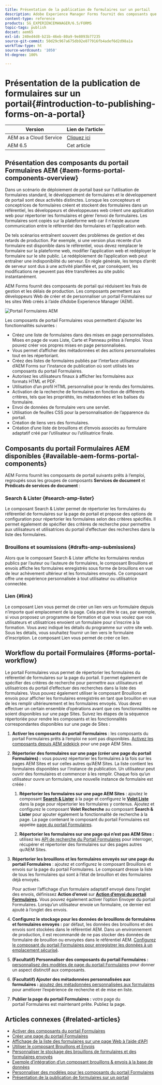 ```yaml
---
title: Présentation de la publication de formulaires sur un portail
description: Adobe Experience Manager Forms fournit des composants que vous pouvez utiliser pour créer votre portail Formulaires. Cet article présente les composants de portail Formulaires disponibles.
content-type: reference
products: SG_EXPERIENCEMANAGER/6.5/FORMS
topic-tags: publish
docset: aem65
exl-id: 240ed4d8-b21b-46eb-80a9-9e8093b77235
source-git-commit: 50d29c967a675db92e077916fb4adef6d2d98a1a
workflow-type: ht
source-wordcount: '1050'
ht-degree: 100%

---
```


# Présentation de la publication de formulaires sur un portail{#introduction-to-publishing-forms-on-a-portal}

| Version | Lien de l’article |
| -------- | ---------------------------- |
| AEM as a Cloud Service | [Cliquez ici](https://experienceleague.adobe.com/docs/experience-manager-cloud-service/content/forms/adaptive-forms-authoring/authoring-adaptive-forms-foundation-components/configure-forms-portal.html?lang=fr) |
| AEM 6.5 | Cet article |


## Présentation des composants du portail Formulaires AEM {#aem-forms-portal-components-overview}

Dans un scénario de déploiement de portail basé sur l’utilisation de formulaires standard, le développement de formulaires et le développement de portail sont deux activités distinctes. Lorsque les concepteurs et conceptrices de formulaires créent et stockent des formulaires dans un référentiel, les développeurs et développeuses web créent une application web pour répertorier les formulaires et gérer l’envoi de formulaires. Les formulaires sont copiés sur la plateforme web car il n’existe aucune communication entre le référentiel des formulaires et l’application web.

De tels scénarios entraînent souvent des problèmes de gestion et des retards de production. Par exemple, si une version plus récente d’un formulaire est disponible dans le référentiel, vous devez remplacer le formulaire sur la plateforme web, modifier l’application web et redéployer le formulaire sur le site public. Le redéploiement de l’application web peut entraîner une indisponibilité du serveur. En règle générale, les temps d’arrêt de serveur sont dus à une activité planifiée et, par conséquent, les modifications ne peuvent pas être transférées au site public instantanément.

AEM Forms fournit des composants de portail qui réduisent les frais de gestion et les délais de production. Les composants permettent aux développeurs Web de créer et de personnaliser un portail Formulaires sur les sites Web créés à l’aide d’Adobe Experience Manager (AEM).

![Portail Formulaires AEM](assets/aem-forms-portal.png)

Les composants de portail Formulaires vous permettent d’ajouter les fonctionnalités suivantes :

* Créez une liste de formulaires dans des mises en page personnalisées. Mises en page de vues Liste, Carte et Panneau prêtes à l’emploi. Vous pouvez créer vos propres mises en page personnalisées.
* Vous permet d’afficher des métadonnées et des actions personnalisées tout en les répertoriant.
* Créez des listes de formulaires publiés par l’interface utilisateur d’AEM Forms sur l’instance de publication où sont utilisés les composants du portail Formulaires.
* Autorisez les utilisateurs finaux à afficher les formulaires aux formats HTML et PDF.
* Utilisation d’un profil HTML personnalisé pour le rendu des formulaires.
* Activation de la recherche de formulaires en fonction de différents critères, tels que les propriétés, les métadonnées et les balises du formulaire.
* Envoi de données de formulaire vers une servlet.
* Utilisation de feuilles CSS pour la personnalisation de l’apparence du portail.
* Création de liens vers des formulaires.
* Création d’une liste de brouillons et d’envois associés au formulaire adaptatif créé par l’utilisateur ou l’utilisatrice finale.

## Composants du portail Formulaires AEM disponibles {#available-aem-forms-portal-components}

AEM Forms fournit les composants de portail suivants prêts à l’emploi, regroupés sous les groupes de composants **Services de document** et **Prédicats de services de document** :

### Search &amp; Lister {#search-amp-lister}

Le composant Search &amp; Lister permet de répertorier les formulaires du référentiel de formulaires sur la page de portail et propose des options de configuration pour répertorier les formulaires selon des critères spécifiés. Il permet également de spécifier des critères de recherche pour permettre aux utilisateurs et utilisatrices du portail d’effectuer des recherches dans la liste des formulaires.

### Brouillons et soumissions {#drafts-amp-submissions}

Alors que le composant Search &amp; Lister affiche les formulaires rendus publics par l’auteur ou l’auteure de formulaires, le composant Brouillons et envois affiche les formulaires enregistrés sous forme de brouillons en vue de leur achèvement ultérieur et les formulaires envoyés. Ce composant offre une expérience personnalisée à tout utilisateur ou utilisatrice connectée.

### Lien {#link}

Le composant Lien vous permet de créer un lien vers un formulaire depuis n’importe quel emplacement de la page. Cela peut être le cas, par exemple, si vous proposez un programme de formation et que vous voulez que vos utilisateurs et utilisatrices envoient un formulaire pour s’inscrire à la formation. Vous avez indiqué les détails du programme sur votre site web. Sous les détails, vous souhaitez fournir un lien vers le formulaire d’inscription. Le composant Lien vous permet de créer ce lien.

## Workflow du portail Formulaires {#forms-portal-workflow}

Le portail Formulaires vous permet de répertorier les formulaires du référentiel de formulaires sur la page du portail. Il permet également de spécifier des critères de recherche pour permettre aux utilisateurs et utilisatrices du portail d’effectuer des recherches dans la liste des formulaires. Vous pouvez également utiliser le composant Brouillons et envois pour afficher les formulaires enregistrés en tant que brouillon en vue de les remplir ultérieurement et les formulaires envoyés. Vous devez effectuer un certain ensemble d’opérations avant que ces fonctionnalités ne soient disponibles sur une page Sites. Suivez les étapes de la séquence répertoriée pour rendre les composants et les fonctionnalités correspondantes disponibles sur une page de Sites :

1. **Activer les composants du portail Formulaires** : les composants du portail Formulaires prêts à l’emploi ne sont pas disponibles. [Activez les composants depuis AEM sidekick](/help/forms/using/enabling-forms-portal-components.md) pour une page AEM Sites.
1. **Répertorier des formulaires sur une page (créer une page du portail Formulaires) :** vous pouvez répertorier les formulaires à la fois sur les pages AEM Sites et sur celles autres qu’AEM Sites. La liste contient les formulaires disponibles sur l’instance de publication. Un utilisateur peut ouvrir des formulaires et commencer à les remplir. Chaque fois qu’un utilisateur ouvre un formulaire, une nouvelle instance de formulaire est créée :

   1. **Répertorier les formulaires sur une page AEM Sites** : ajoutez le composant **[Search &amp; Lister](../../forms/using/creating-form-portal-page.md)** à la page et configurez le **[Volet Liste](../../forms/using/creating-form-portal-page.md#p-list-pane-p)** dans la page pour répertorier les formulaires y contenus. Ajoutez et configurez le composant **Volet Recherche** au composant **Search &amp; Lister** pour ajouter également la fonctionnalité de recherche à la page. La page contenant le composant du portail Formulaires est appelée [page du portail Formulaires](../../forms/using/creating-form-portal-page.md).

   1. **Répertorier les formulaires sur une page qui n’est pas AEM Sites :** utilisez les [API de recherche du Portail Formulaires](/help/forms/using/listing-forms-webpage-using-apis.md) pour interroger, récupérer et répertorier des formulaires sur des pages autres qu’AEM Sites.

1. **Répertorier les brouillons et les formulaires envoyés sur une page du portail Formulaires** : ajoutez et configurez le composant Brouillons et envois sur la page du portail Formulaires. Le composant dresse la liste de tous les formulaires qui sont à l’état de brouillon et des formulaires déjà envoyés.

   Pour activer l’affichage d’un formulaire adaptatif envoyé dans l’onglet des envois, définissez **Action d’envoi** sur **[Action d’envoi du portail Formulaires](configuring-submit-actions.md).** Vous pouvez également activer l’option Envoyer du portail Formulaires. Lorsqu’un utilisateur envoie un formulaire, ce dernier est ajouté à l’onglet des envois.

1. **Configurez le stockage pour les données de brouillons de formulaires et formulaires envoyés :** par défaut, les données des brouillons et des envois sont stockées dans le référentiel AEM. Dans un environnement de production, il est recommandé de ne pas stocker des données de formulaire de brouillon ou envoyées dans le référentiel AEM. [Configurez le composant du portail Formulaires pour enregistrer les données à un emplacement sécurisé](../../forms/using/draft-submission-component.md#customizing-the-storage).
1. **(Facultatif) Personnaliser des composants du portail Formulaires :** [personnalisez des modèles de page du portail Formulaires](../../forms/using/customizing-templates-forms-portal-components.md) pour donner un aspect distinctif aux composants.
1. **(Facultatif) Ajouter des métadonnées personnalisées aux formulaires :** [ajoutez des métadonnées personnalisées aux formulaires](../../forms/using/customizing-templates-forms-portal-components.md) pour améliorer l’expérience de recherche et de mise en liste.
1. **Publier la page du portail Formulaires :** votre page du portail Formulaires est maintenant prête. Publiez la page.

## Articles connexes {#related-articles}

* [Activer des composants du portail Formulaires](/help/forms/using/enabling-forms-portal-components.md)
* [Créer une page du portail Formulaires](../../forms/using/creating-form-portal-page.md)
* [Affichage de la liste des formulaires sur une page Web à l’aide d’API](/help/forms/using/listing-forms-webpage-using-apis.md)
* [Utiliser le composant Brouillons et Envois](../../forms/using/draft-submission-component.md)
* [Personnaliser le stockage des brouillons de formulaires et des formulaires envoyés](../../forms/using/draft-submission-component.md#customizing-the-storage)
* [Exemple d’intégration d’un composant brouillons &amp; envois à la base de données](integrate-draft-submission-database.md)
* [Personnaliser des modèles pour les composants du portail Formulaires](../../forms/using/customizing-templates-forms-portal-components.md)
* [Présentation de la publication de formulaires sur un portail](../../forms/using/introduction-publishing-forms.md)
